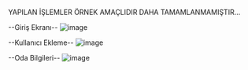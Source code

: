 YAPILAN İŞLEMLER ÖRNEK AMAÇLIDIR DAHA TAMAMLANMAMIŞTIR...

--Giriş Ekranı--
![image](https://github.com/Barisaydgdu/YurtOtomasyonu/assets/117362383/6e2334a5-2d16-4665-981c-996dfa35a165)

--Kullanıcı Ekleme--
![image](https://github.com/Barisaydgdu/YurtOtomasyonu/assets/117362383/67259fdb-138e-4853-a7be-ad5d13d0158b)

--Oda Bilgileri--
![image](https://github.com/Barisaydgdu/YurtOtomasyonu/assets/117362383/fdcc447d-5826-4d29-840f-629077b5a407)

